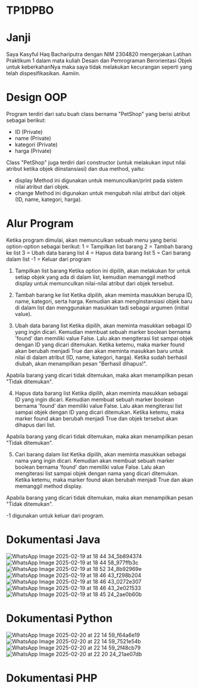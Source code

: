 # TP1DPBO

# Janji
Saya Kasyful Haq Bachariputra dengan NIM 2304820 mengerjakan Latihan Praktikum 1 dalam mata kuliah Desain dan Pemrograman Berorientasi Objek untuk keberkahanNya maka saya tidak melakukan kecurangan seperti yang telah dispesifikasikan. Aamiin.

# Design OOP
Program terdiri dari satu buah class bernama "PetShop" yang berisi atribut sebagai berikut:
- ID (Private)
- name (Private)
- kategori (Private)
- harga (Private)

Class "PetShop" juga terdiri dari constructor (untuk melakukan input nilai atribut ketika objek diinstansiasi) dan dua method, yaitu:
- display
  Method ini digunakan untuk memunculkan/print pada sistem nilai atribut dari objek.
- change
  Method ini digunakan untuk mengubah nilai atribut dari objek (ID, name, kategori, harga).
# Alur Program
Ketika program dimulai, akan memunculkan sebuah menu yang berisi option-option sebagai berikut:
1   = Tampilkan list barang
2   = Tambah barang ke list
3   = Ubah data barang list
4   = Hapus data barang list
5   = Cari barang dalam list
-1  = Keluar dari program

1. Tampilkan list barang
Ketika option ini dipilih, akan melakukan for untuk setiap objek yang ada di dalam list, kemudian memanggil method display untuk memunculkan nilai-nilai atribut dari objek tersebut.

2. Tambah barang ke list
Ketika dipilih, akan meminta masukkan berupa ID, name, kategori, serta harga. Kemudian akan menginstansiasi objek baru di dalam list dan menggunakan masukkan tadi sebagai argumen (initial value).

3. Ubah data barang list
Ketika dipilih, akan meminta masukkan sebagai ID yang ingin dicari. Kemudian membuat sebuah marker boolean bernama 'found' dan memiliki value False. Lalu akan mengiterasi list sampai objek dengan ID yang dicari ditemukan. Ketika ketemu, maka marker found akan berubah menjadi True dan akan meminta masukkan baru untuk nilai di dalam atribut (ID, name, kategori, harga). Ketika sudah berhasil diubah, akan menampilkan pesan "Berhasil dihapus!".

Apabila barang yang dicari tidak ditemukan, maka akan menampilkan pesan "Tidak ditemukan".

4. Hapus data barang list
Ketika dipilih, akan meminta masukkan sebagai ID yang ingin dicari. Kemudian membuat sebuah marker boolean bernama 'found' dan memiliki value False. Lalu akan mengiterasi list sampai objek dengan ID yang dicari ditemukan. Ketika ketemu, maka marker found akan berubah menjadi True dan objek tersebut akan dihapus dari list.

Apabila barang yang dicari tidak ditemukan, maka akan menampilkan pesan "Tidak ditemukan".

5. Cari barang dalam list
Ketika dipilih, akan meminta masukkan sebagai nama yang ingin dicari. Kemudian akan membuat sebuah marker boolean bernama 'found' dan memiliki value False. Lalu akan mengiterasi list sampai objek dengan nama yang dicari ditemukan. Ketika ketemu, maka marker found akan berubah menjadi True dan akan memanggil method display.

Apabila barang yang dicari tidak ditemukan, maka akan menampilkan pesan "Tidak ditemukan".

-1 digunakan untuk keluar dari program.

# Dokumentasi Java
![WhatsApp Image 2025-02-19 at 18 44 34_5b894374](https://github.com/user-attachments/assets/1ac86c53-bd64-4743-a656-d4a2c1615019)
![WhatsApp Image 2025-02-19 at 18 44 58_977ffb3c](https://github.com/user-attachments/assets/d897f809-2f46-4ea7-baee-c4e2ea8f20f2)
![WhatsApp Image 2025-02-19 at 18 52 34_8b92969e](https://github.com/user-attachments/assets/f2622d09-d1cd-4671-8858-f67d87f909e5)
![WhatsApp Image 2025-02-19 at 18 46 43_f298b204](https://github.com/user-attachments/assets/30edd076-5ad2-414a-a720-874e4bfa93b7)
![WhatsApp Image 2025-02-19 at 18 46 43_0272e307](https://github.com/user-attachments/assets/2e90712d-2809-47b7-9be5-b5f56a89713c)
![WhatsApp Image 2025-02-19 at 18 46 43_2e021533](https://github.com/user-attachments/assets/8a556682-407c-4ede-9bb4-c0c08a7a8191)
![WhatsApp Image 2025-02-19 at 18 45 24_2ae0b60b](https://github.com/user-attachments/assets/eab88b6c-9aea-4bd1-9d85-12ec51cf60eb)

# Dokumentasi Python
![WhatsApp Image 2025-02-20 at 22 14 59_f64a6e19](https://github.com/user-attachments/assets/486d7cbe-8f62-4f6b-9cd0-073e318df6c4)
![WhatsApp Image 2025-02-20 at 22 14 59_7521e54b](https://github.com/user-attachments/assets/f3827f47-2de3-4699-8135-6fc2206509fa)
![WhatsApp Image 2025-02-20 at 22 14 59_2f48cb79](https://github.com/user-attachments/assets/e0f4fdf0-a7b5-45b2-9c3e-57ccd8a550c3)
![WhatsApp Image 2025-02-20 at 22 20 24_21ae07db](https://github.com/user-attachments/assets/1284a6e2-ac32-4bdc-a41c-5b6ece824607)

# Dokumentasi PHP